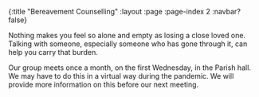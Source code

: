{:title "Bereavement Counselling"
 :layout :page
 :page-index 2
 :navbar? false}

Nothing makes you feel so alone and empty as losing a close loved one. Talking with someone, especially someone who has gone through it, can help you carry that burden.

Our group meets once a month, on the first Wednesday, in the Parish hall. We may have to do this in a virtual way during the pandemic. We will provide more information on this before our next meeting.
